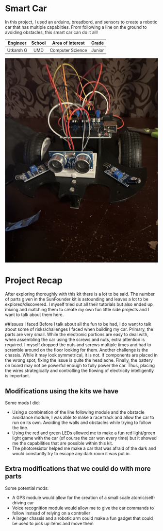 # Smart Car
In this project, I used an arduino, breadbord, and sensors to create a robotic car that has multiple capablities. From following a line on the ground to avoiding obstacles, this smart car can do it all!

| **Engineer** | **School** | **Area of Interest** | **Grade** |
|:--:|:--:|:--:|:--:|
|Utkarsh G | UMD | Computer Science | Junior

![Headstone Image](IMG_4308.jpg)
  
# Project Recap
After exploring thoroughly with this kit there is a lot to be said. The number of parts given in the SunFounder kit is astounding and leaves a lot to be explored/discovered. I myself tried out all their tutorials but also ended up mixing and matching them to create my own fun little side projects and I want to talk about them here.

##Issues I faced
Before I talk about all the fun to be had, I do want to talk about some of risks/challenges I faced when building my car. Primary, the parts are very small. While the electronic portions are easy to deal with, when assembling the car using the screws and nuts, extra attention is required. I myself dropped the nuts and screws multiple times and had to scramble around on the floor looking for them. Another challenge is the chassis. While it may look symmetrical, it is not. If components are placed in the wrong spot, fixing the issue is quite the head ache. Finally, the battery on board may not be powerful enough to fully power the car. Thus, placing the wires strategically and controlling the flowing of electricity intelligently is important. 

## Modifications using the kits we have
Some mods I did: 
  + Using a combination of the line following module and the obstacle avoidance module, I was able to make a race track and allow the car to run on its own. Avoiding the walls and obstacles while trying to follow the line.
  + Using the red and green LEDs allowed me to make a fun red light/green light game with the car (of course the car won every time) but it showed me the capabilities that are possible within this kit. 
  + The photoresistor helped me make a car that was afraid of the dark and would constantly try to escape any dark room it was put in. 

## Extra modifications that we could do with more parts
Some potential mods: 
  + A GPS module would allow for the creation of a small scale atomic/self-driving car
  + Voice recognition module would allow me to give the car commands to follow instead of relying on a controller
  + A larger chassis and a robotic arm could make a fun gadget that could be used to pick up items and move them

